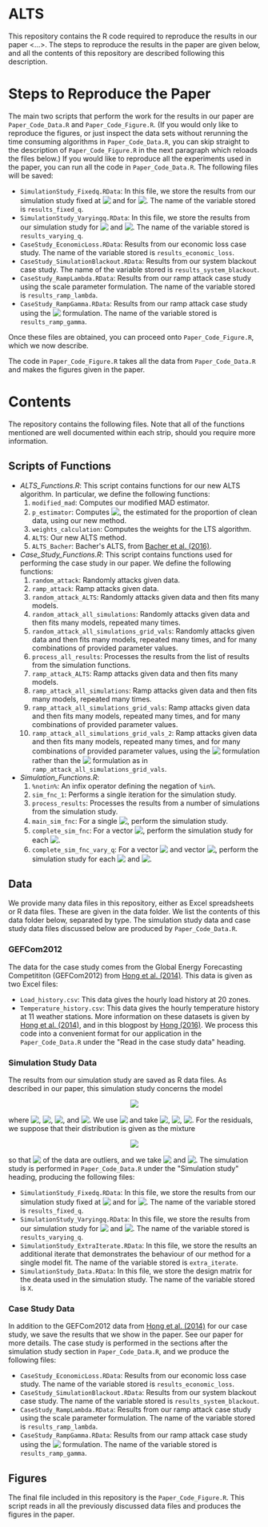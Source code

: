 # ALTS

This repository contains the R code required to reproduce the results in our paper <...>. The steps to reproduce the results in the paper are given below, and all the contents of this repository are described following this description.

# Steps to Reproduce the Paper

The main two scripts that perform the work for the results in our paper are `Paper_Code_Data.R` and `Paper_Code_Figure.R`. (If you would only like to reproduce the figures, or just inspect the data sets without rerunning the time consuming algorithms in `Paper_Code_Data.R`, you can skip straight to the description of `Paper_Code_Figure.R` in the next paragraph which reloads the files below.) If you would like to reproduce all the experiments used in the paper, you can run all the code in `Paper_Code_Data.R`. The following files will be saved:
- `SimulationStudy_Fixedq.RData`: In this file, we store the results from our simulation study fixed at <!-- $q = 1.35$ --> <img style="transform: translateY(0.1em); background: white;" src="https://render.githubusercontent.com/render/math?math=q%20%3D%201.35"> and for <!-- $p = 0.5,0.55,\ldots,1$ --> <img style="transform: translateY(0.1em); background: white;" src="https://render.githubusercontent.com/render/math?math=p%20%3D%200.5%2C0.55%2C%5Cldots%2C1">. The name of the variable stored is `results_fixed_q`.
- `SimulationStudy_Varyingq.RData`: In this file, we store the results from our simulation study for <!-- $q = 1,1.7,\ldots,1.35,1.42,1.49$ --> <img style="transform: translateY(0.1em); background: white;" src="https://render.githubusercontent.com/render/math?math=q%20%3D%201%2C1.7%2C%5Cldots%2C1.35%2C1.42%2C1.49"> and <!-- $p = 0.55,0.6,\ldots,0.90,0.95$ --> <img style="transform: translateY(0.1em); background: white;" src="https://render.githubusercontent.com/render/math?math=p%20%3D%200.55%2C0.6%2C%5Cldots%2C0.90%2C0.95">. The name of the variable stored is `results_varying_q`.
- `CaseStudy_EconomicLoss.RData`: Results from our economic loss case study. The name of the variable stored is `results_economic_loss`.
- `CaseStudy_SimulationBlackout.RData`: Results from our system blackout case study. The name of the variable stored is `results_system_blackout`.
- `CaseStudy_RampLambda.RData`: Results from our ramp attack case study using the scale parameter formulation. The name of the variable stored is `results_ramp_lambda`.
- `CaseStudy_RampGamma.RData`: Results from our ramp attack case study using the <!-- $\gamma$ --> <img style="transform: translateY(0.1em); background: white;" src="https://render.githubusercontent.com/render/math?math=%5Cgamma"> formulation. The name of the variable stored is `results_ramp_gamma`.

Once these files are obtained, you can proceed onto `Paper_Code_Figure.R`, which we now describe. 

The code in `Paper_Code_Figure.R` takes all the data from `Paper_Code_Data.R` and makes the figures given in the paper.

# Contents

The repository contains the following files. Note that all of the functions mentioned are well documented within each strip, should you require more information.

## Scripts of Functions

- _ALTS\_Functions.R_: This script contains functions for our new ALTS algorithm. In particular, we define the following functions:
    1. `modified_mad`: Computes our modified MAD estimator.
    2. `p_estimator`: Computes <!-- $p$ --> <img style="transform: translateY(0.1em); background: white;" src="https://render.githubusercontent.com/render/math?math=p">, the estimated for the proportion of clean data, using our new method.
    3. `weights_calculation`: Computes the weights for the LTS algorithm.
    4. `ALTS`: Our new ALTS method.
    5. `ALTS_Bacher`: Bacher's ALTS, from [Bacher et al. (2016)](10.1109/ICASSP.2016.7472513).
- _Case\_Study\_Functions.R_: This script contains functions used for performing the case study in our paper. We define the following functions:
    1. `random_attack`: Randomly attacks given data.
    2. `ramp_attack`: Ramp attacks given data.
    3. `random_attack_ALTS`: Randomly attacks given data and then fits many models.
    4. `random_attack_all_simulations`: Randomly attacks given data and then fits many models, repeated many times.
    5. `random_attack_all_simulations_grid_vals`: Randomly attacks given data and then fits many models, repeated many times, and for many combinations of provided parameter values.
    6. `process_all_results`: Processes the results from the list of results from the simulation functions.
    7. `ramp_attack_ALTS`: Ramp attacks given data and then fits many models.
    8. `ramp_attack_all_simulations`: Ramp attacks given data and then fits many models, repeated many times.
    9. `ramp_attack_all_simulations_grid_vals`: Ramp attacks given data and then fits many models, repeated many times, and for many combinations of provided parameter values.
    10. `ramp_attack_all_simulations_grid_vals_2`: Ramp attacks given data and then fits many models, repeated many times, and for many combinations of provided parameter values, using the <!-- $\gamma=1+\ell\lambda/2$ --> <img style="transform: translateY(0.1em); background: white;" src="https://render.githubusercontent.com/render/math?math=%5Cgamma%3D1%2B%5Cell%5Clambda%2F2"> formulation rather than the <!-- $\lambda$ --> <img style="transform: translateY(0.1em); background: white;" src="https://render.githubusercontent.com/render/math?math=%5Clambda"> formulation as in `ramp_attack_all_simulations_grid_vals`.
- _Simulation\_Functions.R_:
    1. `%notin%`: An infix operator defining the negation of `%in%`.
    2. `sim_fnc_1`: Performs a single iteration for the simulation study.
    3. `process_results`: Processes the results from a number of simulations from the simulation study.
    4. `main_sim_fnc`: For a single <!-- $p$ --> <img style="transform: translateY(0.1em); background: white;" src="https://render.githubusercontent.com/render/math?math=p">, perform the simulation study.
    5. `complete_sim_fnc`: For a vector <!-- $\mathbf{p}$ --> <img style="transform: translateY(0.1em); background: white;" src="https://render.githubusercontent.com/render/math?math=%5Cmathbf%7Bp%7D">, perform the simulation study for each <!-- $p_i$ --> <img style="transform: translateY(0.1em); background: white;" src="https://render.githubusercontent.com/render/math?math=p_i">.
    6. `complete_sim_fnc_vary_q`: For a vector <!-- $\mathbf{p}$ --> <img style="transform: translateY(0.1em); background: white;" src="https://render.githubusercontent.com/render/math?math=%5Cmathbf%7Bp%7D"> and vector <!-- $\mathbf{q}$ --> <img style="transform: translateY(0.1em); background: white;" src="https://render.githubusercontent.com/render/math?math=%5Cmathbf%7Bq%7D">, perform the simulation study for each <!-- $p_i$ --> <img style="transform: translateY(0.1em); background: white;" src="https://render.githubusercontent.com/render/math?math=p_i"> and <!-- $q_j$ --> <img style="transform: translateY(0.1em); background: white;" src="https://render.githubusercontent.com/render/math?math=q_j">.

## Data

We provide many data files in this repository, either as Excel spreadsheets or R data files. These are given in the data folder. We list the contents of this data folder below, separated by type. The simulation study data and case study data files discussed below are produced by `Paper_Code_Data.R`.

### GEFCom2012

The data for the case study comes from the Global Energy Forecasting Competititon (GEFCom2012) from [Hong et al. (2014)](https://doi.org/10.1016/j.ijforecast.2013.07.001). This data is given as two Excel files:

- `Load_history.csv`: This data gives the hourly load history at 20 zones.
- `Temperature_history.csv`: This data gives the hourly temperature history at 11 weather stations.
More information on these datasets is given by [Hong et al. (2014)](https://doi.org/10.1016/j.ijforecast.2013.07.001), and in this blogpost by [Hong (2016)](http://blog.drhongtao.com/2016/07/gefcom2012-load-forecasting-data.html). We process this code into a convenient format for our application in the `Paper_Code_Data.R` under the "Read in the case study data" heading.

### Simulation Study Data

The results from our simulation study are saved as R data files. As described in our paper, this simulation study concerns the model 
<!-- $$ 
y_i = \beta_0 + \beta_1x_{1i} + \beta_2x_{2i} + \beta_3x_{3i} + \epsilon_i, \quad i=1,\ldots,n, 
$$ --> 

<div align="center"><img style="background: white;" src="https://render.githubusercontent.com/render/math?math=y_i%20%3D%20%5Cbeta_0%20%2B%20%5Cbeta_1x_%7B1i%7D%20%2B%20%5Cbeta_2x_%7B2i%7D%20%2B%20%5Cbeta_3x_%7B3i%7D%20%2B%20%5Cepsilon_i%2C%20%5Cquad%20i%3D1%2C%5Cldots%2Cn%2C%20%0D"></div>

where <!-- $\beta_0 = -1.3$ --> <img style="transform: translateY(0.1em); background: white;" src="https://render.githubusercontent.com/render/math?math=%5Cbeta_0%20%3D%20-1.3">, <!-- $\beta_1 = 2.0$ --> <img style="transform: translateY(0.1em); background: white;" src="https://render.githubusercontent.com/render/math?math=%5Cbeta_1%20%3D%202.0">, <!-- $\beta_2 = 1.7$ --> <img style="transform: translateY(0.1em); background: white;" src="https://render.githubusercontent.com/render/math?math=%5Cbeta_2%20%3D%201.7">, and <!-- $\beta_3 = -3.0$ --> <img style="transform: translateY(0.1em); background: white;" src="https://render.githubusercontent.com/render/math?math=%5Cbeta_3%20%3D%20-3.0">. We use <!-- $n = 2000$ --> <img style="transform: translateY(0.1em); background: white;" src="https://render.githubusercontent.com/render/math?math=n%20%3D%202000"> and take <!-- $x_1 \sim \mathcal U(-1, 1)$ --> <img style="transform: translateY(0.1em); background: white;" src="https://render.githubusercontent.com/render/math?math=x_1%20%5Csim%20%5Cmathcal%20U(-1%2C%201)">, <!-- $x_2 \sim \mathcal N(0, 1)$ --> <img style="transform: translateY(0.1em); background: white;" src="https://render.githubusercontent.com/render/math?math=x_2%20%5Csim%20%5Cmathcal%20N(0%2C%201)">, <!-- $x_3 \sim \mathcal U(0, 1)$ --> <img style="transform: translateY(0.1em); background: white;" src="https://render.githubusercontent.com/render/math?math=x_3%20%5Csim%20%5Cmathcal%20U(0%2C%201)">. For the residuals, we suppose that their distribution is given as the mixture 
<!-- $$ 
\epsilon_i \sim \underbrace{p\mathcal N(0, \sigma_1)}_{\text{clean data}} + \underbrace{(1-p)\mathcal N(0, \sigma_2)}_{\text{contaminated data}}, 
$$ --> 

<div align="center"><img style="background: white;" src="https://render.githubusercontent.com/render/math?math=%5Cepsilon_i%20%5Csim%20%5Cunderbrace%7Bp%5Cmathcal%20N(0%2C%20%5Csigma_1)%7D_%7B%5Ctext%7Bclean%20data%7D%7D%20%2B%20%5Cunderbrace%7B(1-p)%5Cmathcal%20N(0%2C%20%5Csigma_2)%7D_%7B%5Ctext%7Bcontaminated%20data%7D%7D%2C%20%0D"></div>

so that <!-- $100(1-p)\%$ --> <img style="transform: translateY(0.1em); background: white;" src="https://render.githubusercontent.com/render/math?math=100(1-p)%5C%25"> of the data are outliers, and we take <!-- $\sigma_1 = 0.1$ --> <img style="transform: translateY(0.1em); background: white;" src="https://render.githubusercontent.com/render/math?math=%5Csigma_1%20%3D%200.1"> and <!-- $\sigma_2=1.3$ --> <img style="transform: translateY(0.1em); background: white;" src="https://render.githubusercontent.com/render/math?math=%5Csigma_2%3D1.3">. The simulation study is performed in `Paper_Code_Data.R` under the "Simulation study" heading, producing the following files:

- `SimulationStudy_Fixedq.RData`: In this file, we store the results from our simulation study fixed at <!-- $q = 1.35$ --> <img style="transform: translateY(0.1em); background: white;" src="https://render.githubusercontent.com/render/math?math=q%20%3D%201.35"> and for <!-- $p = 0.5,0.55,\ldots,1$ --> <img style="transform: translateY(0.1em); background: white;" src="https://render.githubusercontent.com/render/math?math=p%20%3D%200.5%2C0.55%2C%5Cldots%2C1">. The name of the variable stored is `results_fixed_q`.
- `SimulationStudy_Varyingq.RData`: In this file, we store the results from our simulation study for <!-- $q = 1,1.7,\ldots,1.35,1.42,1.49$ --> <img style="transform: translateY(0.1em); background: white;" src="https://render.githubusercontent.com/render/math?math=q%20%3D%201%2C1.7%2C%5Cldots%2C1.35%2C1.42%2C1.49"> and <!-- $p = 0.55,0.6,\ldots,0.90,0.95$ --> <img style="transform: translateY(0.1em); background: white;" src="https://render.githubusercontent.com/render/math?math=p%20%3D%200.55%2C0.6%2C%5Cldots%2C0.90%2C0.95">. The name of the variable stored is `results_varying_q`.
- `SimulationStudy_ExtraIterate.RData`: In this file, we store the results an additional iterate that demonstrates the behaviour of our method for a single model fit. The name of the variable stored is `extra_iterate`.
- `SimulationStudy_Data.RData`: In this file, we store the design matrix for the deata used in the simulation study. The name of the variable stored is `X`.
### Case Study Data

In addition to the GEFCom2012 data from [Hong et al. (2014)](https://doi.org/10.1016/j.ijforecast.2013.07.001) for our case study, we save the results that we show in the paper. See our paper for more details. The case study is performed in the sections after the simulation study section in `Paper_Code_Data.R`, and we produce the following files:
- `CaseStudy_EconomicLoss.RData`: Results from our economic loss case study. The name of the variable stored is `results_economic_loss`.
- `CaseStudy_SimulationBlackout.RData`: Results from our system blackout case study. The name of the variable stored is `results_system_blackout`.
- `CaseStudy_RampLambda.RData`: Results from our ramp attack case study using the scale parameter formulation. The name of the variable stored is `results_ramp_lambda`.
- `CaseStudy_RampGamma.RData`: Results from our ramp attack case study using the <!-- $\gamma$ --> <img style="transform: translateY(0.1em); background: white;" src="https://render.githubusercontent.com/render/math?math=%5Cgamma"> formulation. The name of the variable stored is `results_ramp_gamma`.

## Figures 

The final file included in this repository is the `Paper_Code_Figure.R`. This script reads in all the previously discussed data files and produces the figures in the paper.
